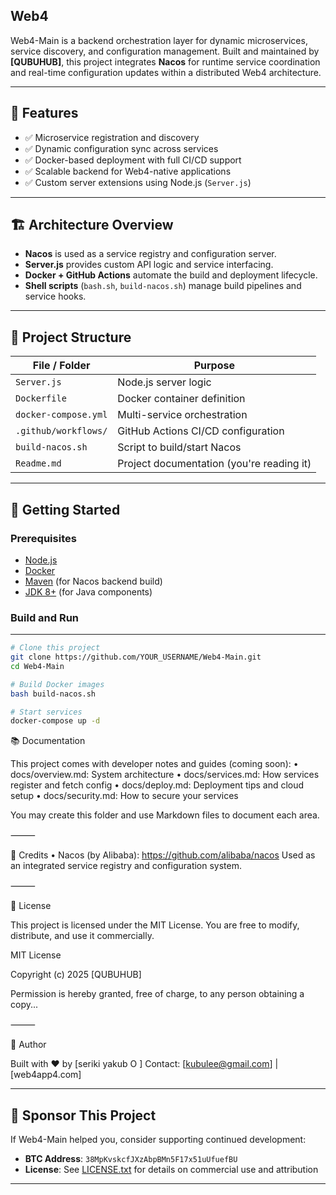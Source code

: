   ## Web4

Web4-Main is a backend orchestration layer for dynamic microservices, service discovery, and configuration management. Built and maintained by **[QUBUHUB]**, this project integrates **Nacos** for runtime service coordination and real-time configuration updates within a distributed Web4 architecture.

---

## 🔧 Features

- ✅ Microservice registration and discovery
- ✅ Dynamic configuration sync across services
- ✅ Docker-based deployment with full CI/CD support
- ✅ Scalable backend for Web4-native applications
- ✅ Custom server extensions using Node.js (`Server.js`)

---

## 🏗️ Architecture Overview

- **Nacos** is used as a service registry and configuration server.
- **Server.js** provides custom API logic and service interfacing.
- **Docker + GitHub Actions** automate the build and deployment lifecycle.
- **Shell scripts** (`bash.sh`, `build-nacos.sh`) manage build pipelines and service hooks.

---

## 📁 Project Structure

| File / Folder            | Purpose                                      |
|--------------------------|----------------------------------------------|
| `Server.js`              | Node.js server logic                         |
| `Dockerfile`             | Docker container definition                  |
| `docker-compose.yml`     | Multi-service orchestration                  |
| `.github/workflows/`     | GitHub Actions CI/CD configuration           |
| `build-nacos.sh`         | Script to build/start Nacos                  |
| `Readme.md`              | Project documentation (you're reading it)    |

---

## 🚀 Getting Started

### Prerequisites

- [Node.js](https://nodejs.org/)
- [Docker](https://www.docker.com/)
- [Maven](https://maven.apache.org/) (for Nacos backend build)
- [JDK 8+](https://adoptopenjdk.net/) (for Java components)

### Build and Run
---

```bash
# Clone this project
git clone https://github.com/YOUR_USERNAME/Web4-Main.git
cd Web4-Main

# Build Docker images
bash build-nacos.sh

# Start services
docker-compose up -d

```

📚 Documentation

This project comes with developer notes and guides (coming soon):
	•	docs/overview.md: System architecture
	•	docs/services.md: How services register and fetch config
	•	docs/deploy.md: Deployment tips and cloud setup
	•	docs/security.md: How to secure your services

You may create this folder and use Markdown files to document each area.

⸻

🙌 Credits
	•	Nacos (by Alibaba): https://github.com/alibaba/nacos
Used as an integrated service registry and configuration system.

⸻

📜 License

This project is licensed under the MIT License.
You are free to modify, distribute, and use it commercially.

MIT License

Copyright (c) 2025 [QUBUHUB]

Permission is hereby granted, free of charge, to any person obtaining a copy...


⸻

👤 Author

Built with ❤️ by [seriki yakub O ]
Contact: [kubulee@gmail.com] | [web4app4.com]

---

## 🙏 Sponsor This Project

If Web4-Main helped you, consider supporting continued development:

- **BTC Address**: `38MpKvskcfJXzAbpBMn5F17x51uUfuefBU`
- **License**: See [LICENSE.txt](./LICENSE.txt) for details on commercial use and attribution

---
